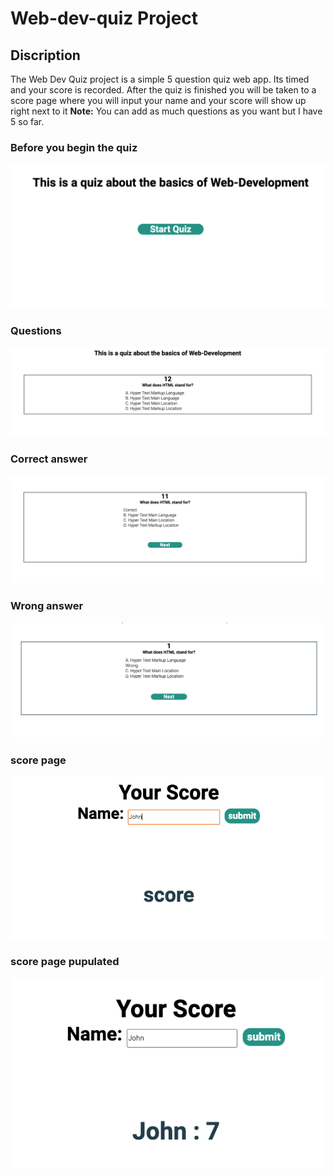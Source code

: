 # Web-dev-quiz Project

## Discription 
The Web Dev Quiz project is a simple 5 question quiz web app.
Its timed and your score is recorded.
After the quiz is finished you will be taken to a score page where you will input your name and your score will show up right next to it
    **Note:** You can add as much questions as you want but I have 5 so far.

### Before you begin the quiz
![](./ReadMe/start.png)

### Questions 
![](./ReadMe/question.png)

### Correct answer
![](./ReadMe/correct.png)

### Wrong answer
![](./ReadMe/wrong.png)

### score page
![](./ReadMe/score-empty.png)

### score page pupulated
![](./ReadMe/score-show.png)
 


